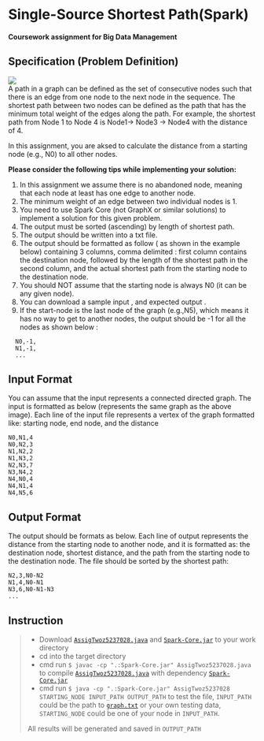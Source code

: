 # Single-Source Shortest Path(Spark)
#### Coursework assignment for Big Data Management
## Specification (Problem Definition)
![](https://i1.wp.com/algorithms.tutorialhorizon.com/files/2018/03/Weighted-Graph.png?ssl=1)  
A path in a graph can be defined as the set of consecutive nodes such that there is an edge from one node to the next node in the sequence. The shortest path between two nodes can be defined as the path that has the minimum total weight of the edges along the path. For example, the shortest path from Node 1 to Node 4 is Node1-> Node3 -> Node4 with the distance of 4.

In this assignment, you are aksed to calculate the distance from a starting node (e.g., N0) to all other nodes.

**Please consider the following tips while implementing your solution:**
1. In this assignment we assume there is no abandoned node, meaning that each node at least has one edge to another node.
2. The minimum weight of an edge between two individual nodes is 1.
3. You need to use Spark Core (not GraphX or similar solutions) to implement a solution for this given problem.
4. The output must be sorted (ascending) by length of shortest path.
5. The output should be written into a txt file.
6. The output should be formatted as follow ( as shown in the example below) containing 3 columns, comma delimited : first column contains the destination node, followed by the length of the shortest path in the second column, and the actual shortest path from the starting node to the destination node.
7. You should NOT assume that the starting node is always N0 (it can be any given node).
8. You can download a sample input , and expected output .
9. If the start-node is the last node of the graph (e.g.,N5), which means it has no way to get to another nodes, the output should be -1 for all the nodes as shown below :
```
  N0,-1,
  N1,-1,
  ...
```

## Input Format
You can assume that the input represents a connected directed graph.
The input is formatted as below (represents the same graph as the above image). Each line of the input file represents a vertex of the graph formatted like: starting node, end node, and the distance
```
N0,N1,4
N0,N2,3
N1,N2,2
N1,N3,2
N2,N3,7
N3,N4,2
N4,N0,4
N4,N1,4
N4,N5,6
```

## Output Format
The output should be formats as below. Each line of output represents the distance from the starting node to another node, and it is formatted as: the destination node, shortest distance, and the path from the starting node to the destination node. The file should be sorted by the shortest path:
```
N2,3,N0-N2
N1,4,N0-N1
N3,6,N0-N1-N3
...
```

## Instruction
>+ Download [`AssigTwoz5237028.java`](https://github.com/melmarsezio/Big-Data-Management/blob/master/Single-Source%20Shortest%20Path(Spark)/AssigTwoz5237028.java) and [`Spark-Core.jar`](https://github.com/melmarsezio/Big-Data-Management/blob/master/Single-Source%20Shortest%20Path(Spark)/Spark-Core.jar) to your work directory
>+ cd into the target directory
>+ cmd run `$ javac -cp ".:Spark-Core.jar" AssigTwoz5237028.java ` to compile [`AssigTwoz5237028.java`](https://github.com/melmarsezio/Big-Data-Management/blob/master/Single-Source%20Shortest%20Path(Spark)/AssigTwoz5237028.java) with dependency [`Spark-Core.jar`](https://github.com/melmarsezio/Big-Data-Management/blob/master/Single-Source%20Shortest%20Path(Spark)/Spark-Core.jar)  
>+ cmd run `$ java -cp ".:Spark-Core.jar" AssigTwoz5237028 STARTING_NODE INPUT_PATH OUTPUT_PATH` to test the file, `INPUT_PATH` could be the path to [`graph.txt`](https://github.com/melmarsezio/Big-Data-Management/blob/master/Single-Source%20Shortest%20Path(Spark)/graph.txt) or your own testing data, `STARTING_NODE` could be one of your node in `INPUT_PATH`.  
>
> All results will be generated and saved in `OUTPUT_PATH`
